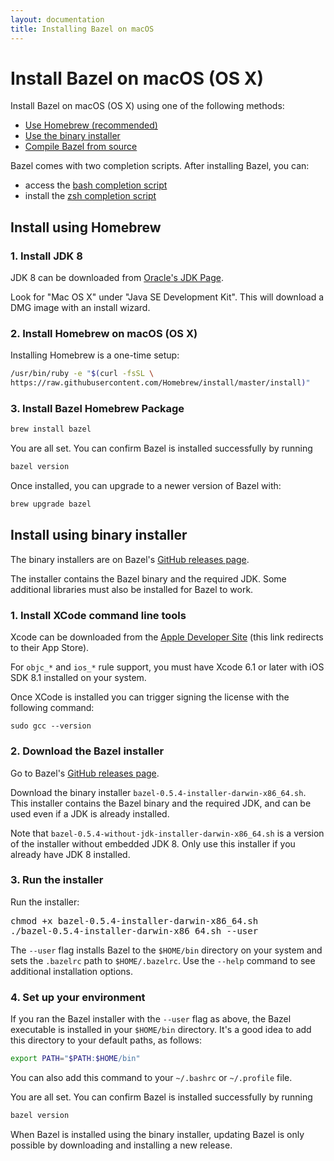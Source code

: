 ```yaml
---
layout: documentation
title: Installing Bazel on macOS
---
```


# <a name="mac-os-x"></a>Install Bazel on macOS (OS X)

Install Bazel on macOS (OS X) using one of the following methods:

*   [Use Homebrew (recommended)](#install-on-mac-os-x-homebrew)
*   [Use the binary installer](#install-with-installer-mac-os-x)
*   [Compile Bazel from source](install-compile-source.md)

Bazel comes with two completion scripts. After installing Bazel, you can:

*   access the [bash completion script](install.md)
*   install the [zsh completion script](install.md)

## <a name="install-on-mac-os-x-homebrew"></a>Install using Homebrew

### 1. Install JDK 8

JDK 8 can be downloaded from [Oracle's JDK
Page](http://www.oracle.com/technetwork/java/javase/downloads/jdk8-downloads-2133151.html).

Look for "Mac OS X" under "Java SE Development Kit". This will download a DMG
image with an install wizard.

### 2. Install Homebrew on macOS (OS X)

Installing Homebrew is a one-time setup:

```bash
/usr/bin/ruby -e "$(curl -fsSL \
https://raw.githubusercontent.com/Homebrew/install/master/install)"
```

### 3. Install Bazel Homebrew Package

```bash
brew install bazel
```

You are all set. You can confirm Bazel is installed successfully by running

```bash
bazel version
```

Once installed, you can upgrade to a newer version of Bazel with:

```bash
brew upgrade bazel
```

## <a name="install-with-installer-mac-os-x"></a>Install using binary installer

The binary installers are on Bazel's [GitHub releases page](https://github.com/bazelbuild/bazel/releases).

The installer contains the Bazel binary and the required JDK. Some additional
libraries must also be installed for Bazel to work.

### 1. Install XCode command line tools

Xcode can be downloaded from the [Apple Developer
Site](https://developer.apple.com/xcode/downloads/) (this link redirects to
their App Store).

For `objc_*` and `ios_*` rule support, you must have Xcode 6.1 or later with iOS
SDK 8.1 installed on your system.

Once XCode is installed you can trigger signing the license with the following
command:

```
sudo gcc --version
```

### 2. Download the Bazel installer

Go to Bazel's [GitHub releases page](https://github.com/bazelbuild/bazel/releases).

Download the binary installer `bazel-0.5.4-installer-darwin-x86_64.sh`. This
installer contains the Bazel binary and the required JDK, and can be used even
if a JDK is already installed.

Note that `bazel-0.5.4-without-jdk-installer-darwin-x86_64.sh` is a version of
the installer without embedded JDK 8. Only use this installer if you already
have JDK 8 installed.

### 3. Run the installer

Run the installer:

<pre>
chmod +x bazel-0.5.4-installer-darwin-x86_64.sh
./bazel-0.5.4-installer-darwin-x86_64.sh --user
</pre>

The `--user` flag installs Bazel to the `$HOME/bin` directory on your system and
sets the `.bazelrc` path to `$HOME/.bazelrc`. Use the `--help` command to see
additional installation options.

### 4. Set up your environment

If you ran the Bazel installer with the `--user` flag as above, the Bazel
executable is installed in your `$HOME/bin` directory. It's a good idea to add
this directory to your default paths, as follows:

```bash
export PATH="$PATH:$HOME/bin"
```

You can also add this command to your `~/.bashrc` or `~/.profile` file.

You are all set. You can confirm Bazel is installed successfully by running
```bash
bazel version
```

When Bazel is installed using the binary installer, updating Bazel is only
possible by downloading and installing a new release.
